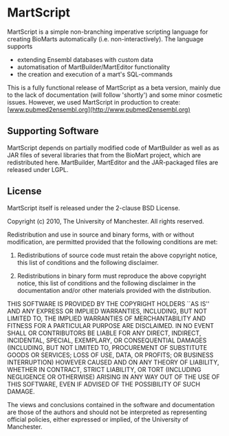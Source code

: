MartScript
==========

MartScript is a simple non-branching imperative scripting language
for creating BioMarts automatically (i.e. non-interactively). The
language supports

 * extending Ensembl databases with custom data
 * automatisation of MartBuilder/MartEditor functionality
 * the creation and execution of a mart's SQL-commands

This is a fully functional release of MartScript as a beta version,
mainly due to the lack of documentation (will follow 'shortly') and
some minor cosmetic issues. However, we used MartScript in production
to create: [www.pubmed2ensembl.org](http://www.pubmed2ensembl.org)

Supporting Software
-------------------

MartScript depends on partially modified code of MartBuilder as well as as 
JAR files of several libraries that from the BioMart project, which are 
redistributed here. MartBuilder, MartEditor and the JAR-packaged files 
are released under LGPL.

License
-------

MartScript itself is released under the 2-clause BSD License.

Copyright (c) 2010, The University of Manchester. 
All rights reserved.

Redistribution and use in source and binary forms, with or without modification, are
permitted provided that the following conditions are met:

   1. Redistributions of source code must retain the above copyright notice, this list of
      conditions and the following disclaimer.

   2. Redistributions in binary form must reproduce the above copyright notice, this list
      of conditions and the following disclaimer in the documentation and/or other materials
      provided with the distribution.

THIS SOFTWARE IS PROVIDED BY THE COPYRIGHT HOLDERS ``AS IS'' AND ANY EXPRESS OR IMPLIED
WARRANTIES, INCLUDING, BUT NOT LIMITED TO, THE IMPLIED WARRANTIES OF MERCHANTABILITY AND
FITNESS FOR A PARTICULAR PURPOSE ARE DISCLAIMED. IN NO EVENT SHALL <COPYRIGHT HOLDER> OR
CONTRIBUTORS BE LIABLE FOR ANY DIRECT, INDIRECT, INCIDENTAL, SPECIAL, EXEMPLARY, OR
CONSEQUENTIAL DAMAGES (INCLUDING, BUT NOT LIMITED TO, PROCUREMENT OF SUBSTITUTE GOODS OR
SERVICES; LOSS OF USE, DATA, OR PROFITS; OR BUSINESS INTERRUPTION) HOWEVER CAUSED AND ON
ANY THEORY OF LIABILITY, WHETHER IN CONTRACT, STRICT LIABILITY, OR TORT (INCLUDING
NEGLIGENCE OR OTHERWISE) ARISING IN ANY WAY OUT OF THE USE OF THIS SOFTWARE, EVEN IF
ADVISED OF THE POSSIBILITY OF SUCH DAMAGE.

The views and conclusions contained in the software and documentation are those of the
authors and should not be interpreted as representing official policies, either expressed
or implied, of the University of Manchester.

